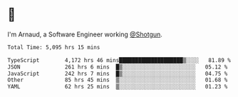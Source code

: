 # 👋

I'm Arnaud, a Software Engineer working [@Shotgun](https://shotgun.live).

<!--START_SECTION:waka-->

```txt
Total Time: 5,095 hrs 15 mins

TypeScript        4,172 hrs 46 mins████████████████████▒░░░░   81.89 %
JSON              261 hrs 6 mins  █▒░░░░░░░░░░░░░░░░░░░░░░░   05.12 %
JavaScript        242 hrs 7 mins  █▒░░░░░░░░░░░░░░░░░░░░░░░   04.75 %
Other             85 hrs 45 mins  ▒░░░░░░░░░░░░░░░░░░░░░░░░   01.68 %
YAML              62 hrs 25 mins  ▒░░░░░░░░░░░░░░░░░░░░░░░░   01.23 %
```

<!--END_SECTION:waka-->
